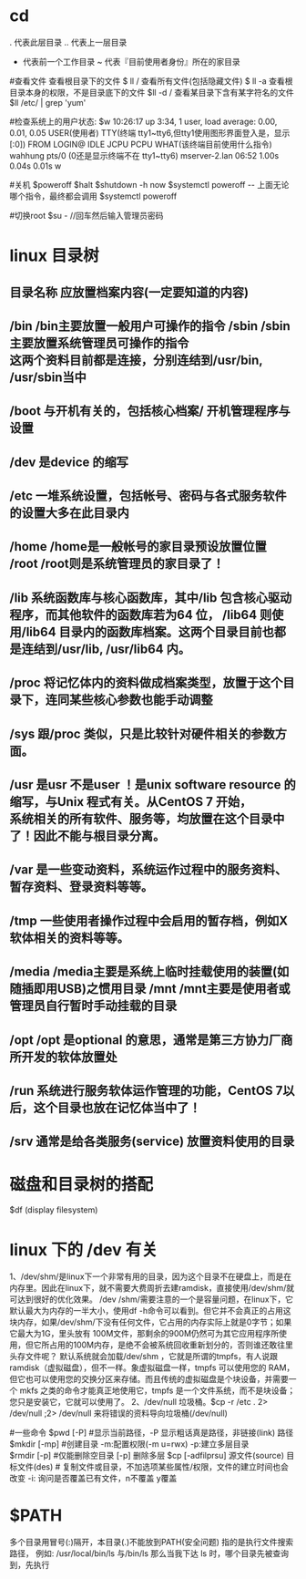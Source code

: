 # cd
. 代表此层目录
.. 代表上一层目录
- 代表前一个工作目录
~ 代表『目前使用者身份』所在的家目录

#查看文件
查看根目录下的文件 $ ll /
查看所有文件(包括隐藏文件) $ ll -a
查看根目录本身的权限，不是目录底下的文件 $ll -d /
查看某目录下含有某字符名的文件 $ll /etc/ | grep 'yum'

#检查系统上的用户状态: $w
10:26:17 up  3:34,  1 user,  load average: 0.00, 0.01, 0.05
USER(使用者)     TTY(终端 tty1~tty6,但tty1使用图形界面登入是，显示[:0])      FROM             LOGIN@   IDLE   JCPU   PCPU  WHAT(该终端目前使用什么指令)
wahhung        pts/0   (0还是显示终端不在 tty1~tty6) 					mserver-2.lan    	06:52   1.00s  0.04s  0.01s  w

#关机
$poweroff
$halt
$shutdown -h now
$systemctl poweroff
-- 上面无论哪个指令，最终都会调用 $systemctl poweroff

#切换root
$su - //回车然后输入管理员密码

# linux 目录树
目录名称	应放置档案内容(一定要知道的内容)
------------------------------------------------------
/bin 		/bin主要放置一般用户可操作的指令
/sbin		/sbin主要放置系统管理员可操作的指令		
			这两个资料目前都是连接，分别连结到/usr/bin, /usr/sbin当中
------------------------------------------------------
/boot		与开机有关的，包括核心档案/ 开机管理程序与设置
------------------------------------------------------
/dev		是device 的缩写
------------------------------------------------------
/etc		一堆系统设置，包括帐号、密码与各式服务软件的设置大多在此目录内
------------------------------------------------------
/home 		/home是一般帐号的家目录预设放置位置
/root		/root则是系统管理员的家目录了！
------------------------------------------------------
/lib 		系统函数库与核心函数库，其中/lib 包含核心驱动程序，而其他软件的函数库若为64 位，
/lib64		则使用/lib64 目录内的函数库档案。这两个目录目前也都是连结到/usr/lib, /usr/lib64 内。
------------------------------------------------------
/proc		将记忆体内的资料做成档案类型，放置于这个目录下，连同某些核心参数也能手动调整
------------------------------------------------------
/sys		跟/proc 类似，只是比较针对硬件相关的参数方面。
------------------------------------------------------
/usr		是usr 不是user ！是unix software resource 的缩写，与Unix 程式有关。从CentOS 7 开始， 	
			系统相关的所有软件、服务等，均放置在这个目录中了！因此不能与根目录分离。
------------------------------------------------------
/var		是一些变动资料，系统运作过程中的服务资料、暂存资料、登录资料等等。
------------------------------------------------------
/tmp		一些使用者操作过程中会启用的暂存档，例如X 软体相关的资料等等。
------------------------------------------------------
/media 		/media主要是系统上临时挂载使用的装置(如随插即用USB)之惯用目录
/mnt		/mnt主要是使用者或管理员自行暂时手动挂载的目录
------------------------------------------------------
/opt		/opt 是optional 的意思，通常是第三方协力厂商所开发的软体放置处
------------------------------------------------------
/run		系统进行服务软体运作管理的功能，CentOS 7以后，这个目录也放在记忆体当中了！
------------------------------------------------------
/srv		通常是给各类服务(service) 放置资料使用的目录
------------------------------------------------------

# 磁盘和目录树的搭配
$df (display filesystem)

# linux 下的 /dev 有关
1、/dev/shm/是linux下一个非常有用的目录，因为这个目录不在硬盘上，而是在内存里。因此在linux下，就不需要大费周折去建ramdisk，直接使用/dev/shm/就可达到很好的优化效果。 /dev /shm/需要注意的一个是容量问题，在linux下，它默认最大为内存的一半大小，使用df -h命令可以看到。但它并不会真正的占用这块内存，如果/dev/shm/下没有任何文件，它占用的内存实际上就是0字节；如果它最大为1G，里头放有 100M文件，那剩余的900M仍然可为其它应用程序所使用，但它所占用的100M内存，是绝不会被系统回收重新划分的，否则谁还敢往里头存文件呢？
默认系统就会加载/dev/shm ，它就是所谓的tmpfs，有人说跟ramdisk（虚拟磁盘），但不一样。象虚拟磁盘一样，tmpfs 可以使用您的 RAM，但它也可以使用您的交换分区来存储。而且传统的虚拟磁盘是个块设备，并需要一个 mkfs 之类的命令才能真正地使用它，tmpfs 是一个文件系统，而不是块设备；您只是安装它，它就可以使用了。
2、/dev/null 垃圾桶。$cp -r /etc . 2> /dev/null ;2> /dev/null 来将错误的资料导向垃圾桶(/dev/null)

#一些命令
$pwd [-P] #显示当前路径，-P 显示粗话真是路径，非链接(link) 路径
$mkdir [-mp] #创建目录 -m:配置权限(-m u=rwx) -p:建立多层目录	
$rmdir [-p]  #仅能删除空目录 [-p] 删除多层
$cp [-adfilprsu] 源文件(source) 目标文件(des) # 复制文件或目录，不加选项某些属性/权限，文件的建立时间也会改变
-i: 询问是否覆盖已有文件，n不覆盖 y覆盖


# $PATH
多个目录用冒号(:)隔开，本目录(.)不能放到PATH(安全问题)
指的是执行文件搜索路径，
例如: /usr/local/bin/ls 与/bin/ls 那么当我下达 ls 时，哪个目录先被查询到，先执行





